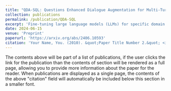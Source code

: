 ```yaml
---
title: "QDA-SQL: Questions Enhanced Dialogue Augmentation for Multi-Turn Text-to-SQL"
collection: publications
permalink: /publication/QDA-SQL
excerpt: 'Fine-tuning large language models (LLMs) for specific domain tasks has achieved great success in Text-to-SQL tasks. However, these fine-tuned models often face challenges with multi-turn Text-to-SQL tasks caused by ambiguous or unanswerable questions. It is desired to enhance LLMs to handle multiple types of questions in multi-turn Text-to-SQL tasks. To address this, we propose a novel data augmentation method, called QDA-SQL, which generates multiple types of multi-turn Q\&A pairs using LLMs. In QDA-SQL, we introduce a method incorporating validation and correction mechanisms to handle complex multi-turn Text-to-SQL tasks. Experimental results demonstrate that QDA-SQL enables fine-tuned models to exhibit higher performance on SQL statement accuracy and enhances their ability to handle complex, unanswerable questions in multi-turn Text-to-SQL tasks. The generation script and test set are released at [Github](https://github.com/mcxiaoxiao/QDA-SQL).'
date: 2024-06-15
venue: 'Preprint'
paperurl: 'https://arxiv.org/abs/2406.10593'
citation: 'Your Name, You. (2010). &quot;Paper Title Number 2.&quot; <i>Journal 1</i>. 1(2).'
---
```


The contents above will be part of a list of publications, if the user clicks the link for the publication than the contents of section will be rendered as a full page, allowing you to provide more information about the paper for the reader. When publications are displayed as a single page, the contents of the above "citation" field will automatically be included below this section in a smaller font.
